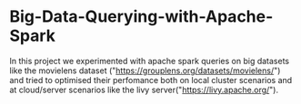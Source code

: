# Big-Data-Querying-with-Apache-Spark
In this project we experimented with apache spark queries on big datasets like the movielens dataset ("https://grouplens.org/datasets/movielens/") and tried to optimised their perfomance both on local cluster scenarios and at cloud/server scenarios like the livy server("https://livy.apache.org/"). 
